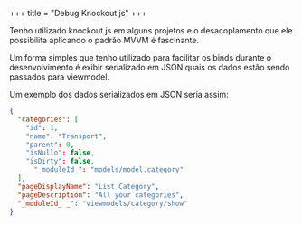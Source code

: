 +++
title = "Debug Knockout js"
+++

Tenho utilizado knockout js em alguns projetos e o desacoplamento que ele possibilita aplicando o padrão MVVM é fascinante.  

Um forma simples que tenho utilizado para facilitar os binds durante o desenvolvimento é exibir serializado em JSON quais os dados estão sendo passados para viewmodel.

Um exemplo dos dados serializados em JSON seria assim:

```json
{
  "categories": [
    "id": 1,
    "name": "Transport",
    "parent": 0,
    "isNullo": false,
    "isDirty": false,
      "_moduleId_": "models/model.category"
  ],
  "pageDisplayName": "List Category",
  "pageDescription": "All your categories",
  "_moduleId_ _": "viewmodels/category/show"
}
```

